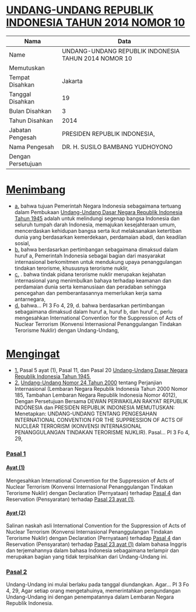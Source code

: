 # [UNDANG-UNDANG REPUBLIK INDONESIA TAHUN 2014 NOMOR 10](http://example.org/legal/document/uu/2014/10)

| Nama | Data |
| ------ | ----- |
|Name|UNDANG-UNDANG REPUBLIK INDONESIA TAHUN 2014 NOMOR 10|
|Memutuskan||
|Tempat Disahkan|Jakarta|
|Tanggal Disahkan|19|
|Bulan Disahkan|3|
|Tahun Disahkan|2014|
|Jabatan Pengesah|PRESIDEN REPUBLIK INDONESIA,|
|Nama Pengesah|DR. H. SUSILO BAMBANG YUDHOYONO|
|Dengan Persetujuan||
# [Menimbang](http://example.org/legal/document/uu/2014/10/menimbang)

* [a.](http://example.org/legal/document/uu/2014/10/menimbang/point/a) bahwa tujuan Pemerintah Negara Indonesia sebagaimana tertuang dalam Pembukaan [Undang-Undang Dasar Negara Republik Indonesia Tahun 1945](http://example.org/legal/document/uu) adalah untuk melindungi segenap bangsa Indonesia dan seluruh tumpah darah Indonesia, memajukan kesejahteraan umum, mencerdaskan kehidupan bangsa serta ikut melaksanakan ketertiban dunia yang berdasarkan kemerdekaan, perdamaian abadi, dan keadilan sosial,
* [b.](http://example.org/legal/document/uu/2014/10/menimbang/point/b) bahwa berdasarkan pertimbangan sebagaimana dimaksud dalam huruf a, Pemerintah Indonesia sebagai bagian dari masyarakat internasional berkomitmen untuk mendukung upaya penanggulangan tindakan terorisme, khususnya terorisme nuklir,
* [c.](http://example.org/legal/document/uu/2014/10/menimbang/point/c) . bahwa tindak pidana terorisme nuklir merupakan kejahatan internasional yang menimbulkan bahaya terhadap keamanan dan perdamaian dunia serta kemanusiaan dan peradaban sehingga pencegahan dan pemberantasannya memerlukan kerja sama antarnegara,
* [d.](http://example.org/legal/document/uu/2014/10/menimbang/point/d) bahwa... PI 3 Fo 4, 29, d. bahwa berdasarkan pertimbangan sebagaimana dimaksud dalam huruf a, huruf b, dan huruf c, perlu mengesahkan International Convention for the Suppression of Acts of Nuclear Terrorism (Konvensi Internasional Penanggulangan Tindakan Terorisme Nuklir) dengan Undang-Undang,
# [Mengingat](http://example.org/legal/document/uu/2014/10/mengingat)

* [1.](http://example.org/legal/document/uu/2014/10/mengingat/point/0001) Pasal 5 ayat (1), Pasal 11, dan Pasal 20 [Undang-Undang Dasar Negara Republik Indonesia Tahun 1945](http://example.org/legal/document/uu),
* [2.](http://example.org/legal/document/uu/2014/10/mengingat/point/0002) [Undang-Undang Nomor 24 Tahun 2000](http://example.org/legal/document/uu/2000/24) tentang Perjanjian Internasional (Lembaran Negara Republik Indonesia Tahun 2000 Nomor 185, Tambahan Lembaran Negara Republik Indonesia Nomor 4012), Dengan Persetujuan Bersama DEWAN PERWAKILAN RAKYAT REPUBLIK INDONESIA dan PRESIDEN REPUBLIK INDONESIA MEMUTUSKAN: Menetapkan: UNDANG-UNDANG TENTANG PENGESAHAN INTERNATIONAL CONVENTION FOR THE SUPPRESSION OF ACTS OF NUCLEAR TERRORISM (KONVENSI INTERNASIONAL PENANGGULANGAN TINDAKAN TERORISME NUKLIR). Pasal... PI 3 Fo 4, 29,

### [Pasal 1](http://example.org/legal/document/uu/2014/10/pasal/0001)

#### [Ayat (1)](http://example.org/legal/document/uu/2014/10/pasal/0001/version/20140319/ayat/0001)
Mengesahkan International Convention for the Suppression of Acts of Nuclear Terrorism (Konvensi Internasional Penanggulangan Tindakan Terorisme Nuklir) dengan Declaration (Pernyataan) terhadap [Pasal 4](http://example.org/legal/document/uu/2014/10/pasal/0004) dan Reservation (Pensyaratan) terhadap [Pasal 23 ayat (1)](http://example.org/legal/document/uu/2014/10/pasal/0001/version/20140319/ayat/0001).

#### [Ayat (2)](http://example.org/legal/document/uu/2014/10/pasal/0001/version/20140319/ayat/0002)
Salinan naskah asli International Convention for the Suppression of Acts of Nuclear Terrorism (Konvensi Internasional Penanggulangan Tindakan Terorisme Nuklir) dengan Declaration (Pernyataan) terhadap [Pasal 4](http://example.org/legal/document/uu/2014/10/pasal/0004) dan Reservation (Pensyaratan) terhadap [Pasal 23 ayat (1)](http://example.org/legal/document/uu/2014/10/pasal/0001/version/20140319/ayat/0001) dalam bahasa Inggris dan terjemahannya dalam bahasa Indonesia sebagaimana terlampir dan merupakan bagian yang tidak terpisahkan dari Undang-Undang ini.


### [Pasal 2](http://example.org/legal/document/uu/2014/10/pasal/0002)
Undang-Undang ini mulai berlaku pada tanggal diundangkan. Agar... PI 3 Fo 4, 29, Agar setiap orang mengetahuinya, memerintahkan pengundangan Undang-Undang ini dengan penempatannya dalam Lembaran Negara Republik Indonesia.
